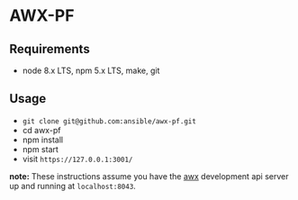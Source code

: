 # AWX-PF

## Requirements
- node 8.x LTS, npm 5.x LTS, make, git

## Usage

* `git clone git@github.com:ansible/awx-pf.git`
* cd awx-pf
* npm install
* npm start
* visit `https://127.0.0.1:3001/`

**note:** These instructions assume you have the [awx](https://github.com/ansible/awx/blob/devel/CONTRIBUTING.md#running-the-environment) development api server up and running at `localhost:8043`.
